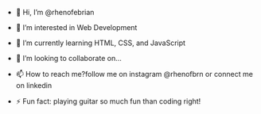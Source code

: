 - 👋 Hi, I’m @rhenofebrian
- 👀 I’m interested in Web Development
- 🌱 I’m currently learning HTML, CSS, and JavaScript
- 💞️ I’m looking to collaborate on...
- 📫 How to reach me?follow me on instagram @rhenofbrn or connect me on linkedin

- ⚡ Fun fact: playing guitar so much fun than coding right!

<!---
rhenofebrian/rhenofebrian is a ✨ special ✨ repository because its `README.md` (this file) appears on your GitHub profile.
You can click the Preview link to take a look at your changes.
--->
